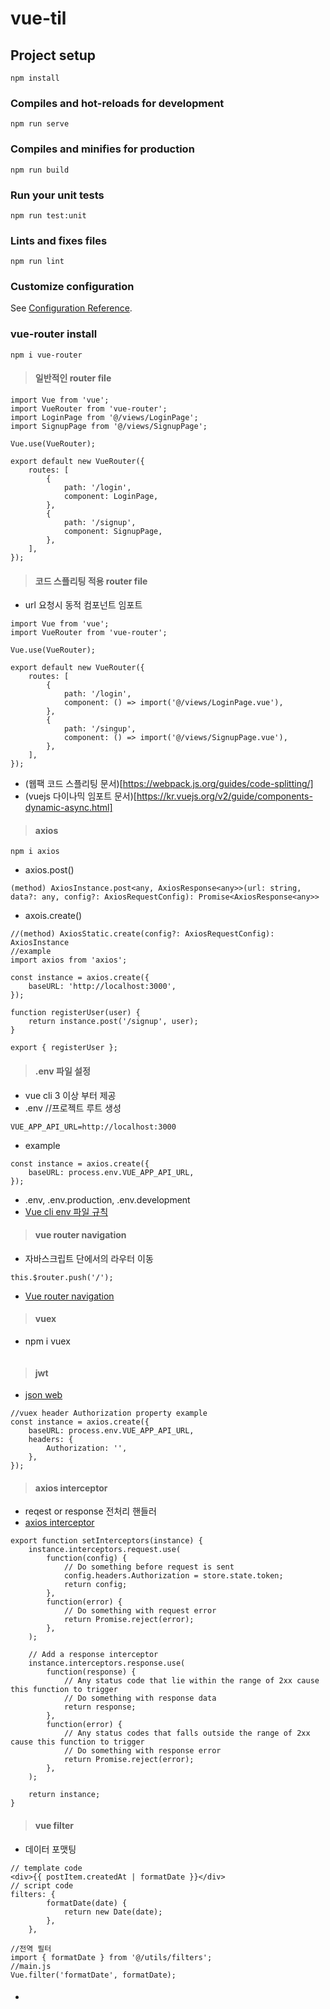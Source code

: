 # vue-til

## Project setup
```
npm install
```

### Compiles and hot-reloads for development
```
npm run serve
```

### Compiles and minifies for production
```
npm run build
```

### Run your unit tests
```
npm run test:unit
```

### Lints and fixes files
```
npm run lint
```

### Customize configuration
See [Configuration Reference](https://cli.vuejs.org/config/).

### vue-router install
```
npm i vue-router
```
>#### 일반적인 router file
```
import Vue from 'vue';
import VueRouter from 'vue-router';
import LoginPage from '@/views/LoginPage';
import SignupPage from '@/views/SignupPage';

Vue.use(VueRouter);

export default new VueRouter({
	routes: [
		{
			path: '/login',
			component: LoginPage,
		},
		{
			path: '/signup',
			component: SignupPage,
		},
	],
});
```
>#### 코드 스플리팅 적용 router file
- url 요청시 동적 컴포넌트 임포트
```
import Vue from 'vue';
import VueRouter from 'vue-router';

Vue.use(VueRouter);

export default new VueRouter({
	routes: [
		{
			path: '/login',
			component: () => import('@/views/LoginPage.vue'),
		},
		{
			path: '/singup',
			component: () => import('@/views/SignupPage.vue'),
		},
	],
});
```
- (웹팩 코드 스플리팅 문서)[https://webpack.js.org/guides/code-splitting/]
- (vuejs 다이나믹 임포트 문서)[https://kr.vuejs.org/v2/guide/components-dynamic-async.html]


>#### axios
```
npm i axios
```
- axios.post()
```
(method) AxiosInstance.post<any, AxiosResponse<any>>(url: string, data?: any, config?: AxiosRequestConfig): Promise<AxiosResponse<any>>
```
- axois.create()
```
//(method) AxiosStatic.create(config?: AxiosRequestConfig): AxiosInstance
//example
import axios from 'axios';

const instance = axios.create({
	baseURL: 'http://localhost:3000',
});

function registerUser(user) {
	return instance.post('/signup', user);
}

export { registerUser };
```

>#### .env 파일 설정
- vue cli 3 이상 부터 제공
- .env //프로젝트 루트 생성
```
VUE_APP_API_URL=http://localhost:3000
```
- example
```
const instance = axios.create({
	baseURL: process.env.VUE_APP_API_URL,
});
```
- .env, .env.production, .env.development
- [Vue cli env 파일 규칙](https://cli.vuejs.org/guide/mode-and-env.html)

>#### vue router navigation
- 자바스크립트 단에서의 라우터 이동
```
this.$router.push('/');
```
- [Vue router navigation](https://router.vuejs.org/guide/essentials/navigation.html)

>#### vuex
- npm i vuex
```

```

>#### jwt
- [json web](https://jwt.io/)
```
//vuex header Authorization property example
const instance = axios.create({
	baseURL: process.env.VUE_APP_API_URL,
	headers: {
		Authorization: '',
	},
});
```

>#### axios interceptor
- reqest or response 전처리 핸들러
- [axios interceptor](https://github.com/axios/axios#interceptors)
```
export function setInterceptors(instance) {
	instance.interceptors.request.use(
		function(config) {
			// Do something before request is sent
			config.headers.Authorization = store.state.token;
			return config;
		},
		function(error) {
			// Do something with request error
			return Promise.reject(error);
		},
	);

	// Add a response interceptor
	instance.interceptors.response.use(
		function(response) {
			// Any status code that lie within the range of 2xx cause this function to trigger
			// Do something with response data
			return response;
		},
		function(error) {
			// Any status codes that falls outside the range of 2xx cause this function to trigger
			// Do something with response error
			return Promise.reject(error);
		},
	);

	return instance;
}
```

>#### vue filter
- 데이터 포맷팅
```
// template code
<div>{{ postItem.createdAt | formatDate }}</div>
// script code
filters: {
		formatDate(date) {
			return new Date(date);
		},
	},
```
```
//전역 필터
import { formatDate } from '@/utils/filters';
//main.js
Vue.filter('formatDate', formatDate);
```
>#### 
- 
```
```
